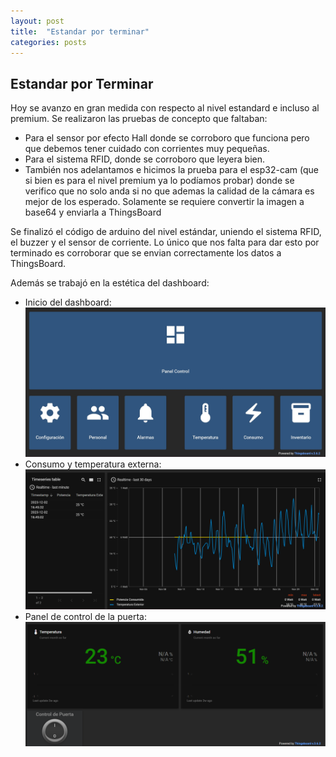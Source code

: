 ```yaml
---
layout: post
title:  "Estandar por terminar"
categories: posts
---
```


## Estandar por Terminar

Hoy se avanzo en gran medida con respecto al nivel estandard e incluso al premium. Se realizaron las pruebas de concepto que faltaban:

  - Para el sensor por efecto Hall donde se corroboro que funciona pero que debemos tener cuidado con corrientes muy pequeñas.
  - Para el sistema RFID, donde se corroboro que leyera bien.
  - También nos adelantamos e hicimos la prueba para el esp32-cam (que si bien es para el nivel premium ya lo podíamos probar) donde se verifico que
    no solo anda si no que ademas la calidad de la cámara es mejor de los esperado. Solamente se requiere convertir la imagen a base64 y enviarla a ThingsBoard

Se finalizó el código de arduino del nivel estándar, uniendo el sistema RFID, el buzzer y el sensor de corriente. Lo único que nos falta para dar esto por terminado
es corroborar que se envian correctamente los datos a ThingsBoard.

Además se trabajó en la estética del dashboard:

 * Inicio del dashboard:
  ![InicioDelDashboard](https://raw.githubusercontent.com/SisCom-PI2-2023-2/proyecto-keep-it-cool/main/docs/_posts/img/Dashboard.jpg)
 * Consumo y temperatura externa:
  ![Consumo](https://raw.githubusercontent.com/SisCom-PI2-2023-2/proyecto-keep-it-cool/main/docs/_posts/img/Consumo.png)
 * Panel de control de la puerta:
  ![PanelDeControl](https://raw.githubusercontent.com/SisCom-PI2-2023-2/proyecto-keep-it-cool/main/docs/_posts/img/PanelDeControl.png)
